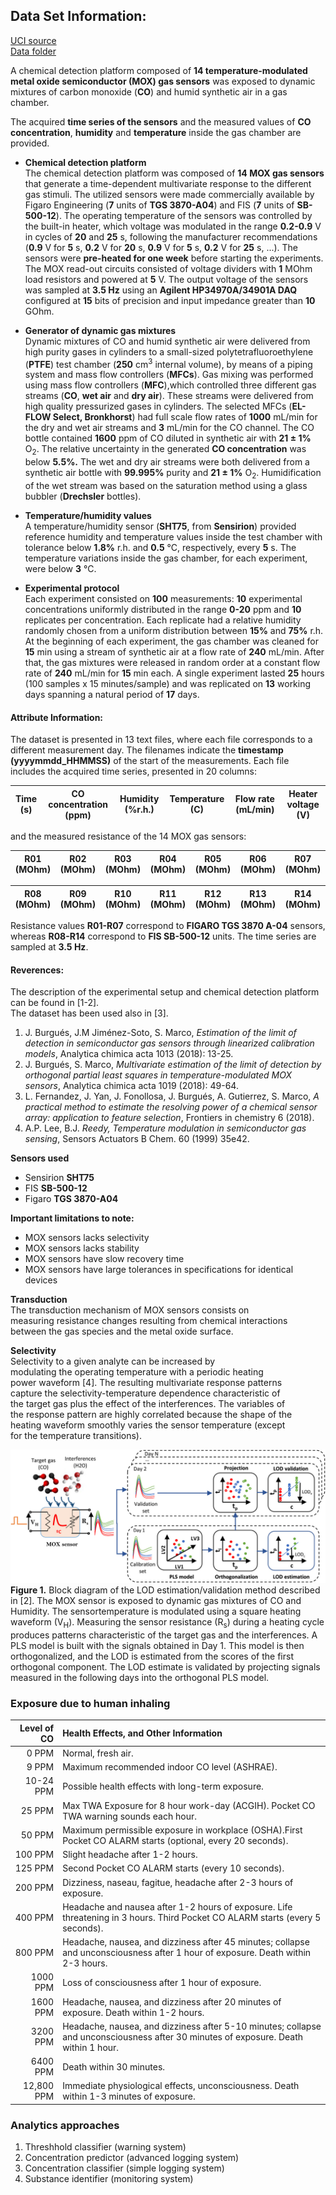 ## Data Set Information:
[UCI source](http://archive.ics.uci.edu/ml/datasets/Gas+sensor+array+temperature+modulation)  
[Data folder](http://archive.ics.uci.edu/ml/machine-learning-databases/00487/)

A chemical detection platform composed of **14 temperature-modulated metal oxide semiconductor (MOX) gas sensors** was exposed to dynamic mixtures of carbon monoxide (**CO**) and humid synthetic air in a gas chamber.

The acquired **time series of the sensors** and the measured values of **CO concentration**, **humidity** and **temperature** inside the gas chamber are provided.

- **Chemical detection platform**  
The chemical detection platform was composed of **14 MOX gas sensors** that generate a time-dependent multivariate response to the different gas stimuli.
The utilized sensors were made commercially available by Figaro Engineering (**7** units of **TGS 3870-A04**) and FIS (**7** units of **SB-500-12**).
The operating temperature of the sensors was controlled by the built-in heater, which voltage was modulated in the range **0.2-0.9** V in cycles of **20** and **25** s, following the manufacturer recommendations (**0.9** V for **5** s, **0.2** V for **20** s, **0.9** V for **5** s, **0.2** V for **25** s, ...).
The sensors were **pre-heated for one week** before starting the experiments.
The MOX read-out circuits consisted of voltage dividers with **1** MOhm load resistors and powered at **5** V.
The output voltage of the sensors was sampled at **3.5 Hz** using an **Agilent HP34970A/34901A DAQ** configured at **15** bits of precision and input impedance greater than **10** GOhm.

- **Generator of dynamic gas mixtures**  
Dynamic mixtures of CO and humid synthetic air were delivered from high purity gases in cylinders to a small-sized polytetrafluoroethylene (**PTFE**) test chamber (**250** cm<sup>3</sup> internal volume), by means of a piping system and mass flow controllers (**MFCs**).
Gas mixing was performed using mass flow controllers (**MFC**),which controlled three different gas streams (**CO**, **wet air** and **dry air**). These streams were delivered from high quality pressurized gases in cylinders.
The selected MFCs (**EL-FLOW Select, Bronkhorst**) had full scale flow rates of **1000** mL/min for the dry and wet air streams and **3** mL/min for the CO channel.
The CO bottle contained **1600** ppm of CO diluted in synthetic air with **21 &plusmn; 1%** O<sub>2</sub>.
The relative uncertainty in the generated **CO concentration** was below **5.5%.**
The wet and dry air streams were both delivered from a synthetic air bottle with **99.995%** purity and **21 &plusmn; 1%** O<sub>2</sub>.
Humidification of the wet stream was based on the saturation method using a glass bubbler (**Drechsler** bottles).

- **Temperature/humidity values**  
A temperature/humidity sensor (**SHT75**, from **Sensirion**) provided reference humidity and temperature values inside the test chamber with tolerance below **1.8%** r.h. and **0.5** &deg;C, respectively, every **5** s.
The temperature variations inside the gas chamber, for each experiment, were below **3** &deg;C.

- **Experimental protocol**  
Each experiment consisted on **100** measurements: **10** experimental concentrations uniformly distributed in the range **0-20** ppm and **10** replicates per concentration.
Each replicate had a relative humidity randomly chosen from a uniform distribution between **15%** and **75%** r.h.
At the beginning of each experiment, the gas chamber was cleaned for **15** min using a stream of synthetic air at a flow rate of **240** mL/min.
After that, the gas mixtures were released in random order at a constant flow rate of **240** mL/min for **15** min each.
A single experiment lasted **25** hours (100 samples x 15 minutes/sample) and was replicated on **13** working days spanning a natural period of **17** days.

#### Attribute Information:

The dataset is presented in 13 text files, where each file corresponds to a different measurement day. The filenames indicate the **timestamp (yyyymmdd_HHMMSS)** of the start of the measurements.
Each file includes the acquired time series, presented in 20 columns: 

| Time (s)  | CO concentration (ppm)    | Humidity (%r.h.)  | Temperature (C) | Flow rate (mL/min) |  Heater voltage (V) |
| --------- |:-------------------------:|:-----------------:|:---------------:|:------------------:|:-------------------:|

and the measured resistance of the 14 MOX gas sensors: 

| R01 (MOhm) | R02 (MOhm) | R03 (MOhm) | R04 (MOhm) | R05 (MOhm) | R06 (MOhm) |  R07 (MOhm) |
| ---------- | ---------- | ---------- | ---------- | ---------- | ---------- |  ---------- |


| R08 (MOhm) | R09 (MOhm) | R10 (MOhm) | R11 (MOhm) | R12 (MOhm) | R13 (MOhm) | R14 (MOhm) |
| ---------- | ---------- | ---------- | ---------- | ---------- | ---------- | ---------- |

Resistance values **R01-R07** correspond to **FIGARO TGS 3870 A-04** sensors, whereas **R08-R14** correspond to **FIS SB-500-12** units.
The time series are sampled at **3.5 Hz**.

#### Reverences:

The description of the experimental setup and chemical detection platform can be found in [1-2].  
The dataset has been used also in [3].

1. J. Burgués, J.M Jiménez-Soto, S. Marco, *Estimation of the limit of detection in semiconductor gas sensors through linearized calibration models*, Analytica chimica acta 1013 (2018): 13-25.
2. J. Burgués, S. Marco, *Multivariate estimation of the limit of detection by orthogonal partial least squares in temperature-modulated MOX sensors*, Analytica chimica acta 1019 (2018): 49-64.
3. L. Fernandez, J. Yan, J. Fonollosa, J. Burgués, A. Gutierrez, S. Marco, *A practical method to estimate the resolving power of a chemical sensor array: application to feature selection*, Frontiers in chemistry 6 (2018).
30. A.P. Lee, B.J. *Reedy, Temperature modulation in semiconductor gas sensing*, Sensors Actuators B Chem. 60 (1999) 35e42.

**Sensors used**
- Sensirion **SHT75**
- FIS **SB-500-12**
- Figaro **TGS 3870-A04**

**Important limitations to note:**
-  MOX sensors lacks selectivity
-  MOX sensors lacks stability
-  MOX sensors have slow recovery time
-  MOX sensors have large tolerances in specifications for identical devices

**Transduction**  
The transduction mechanism of MOX sensors consists on  
measuring resistance changes resulting from chemical interactions  
between the gas species and the metal oxide surface.

**Selectivity**  
Selectivity to a given analyte can be increased by  
modulating the operating temperature with a periodic heating  
power waveform [4]. The resulting multivariate response patterns  
capture the selectivity-temperature dependence characteristic of  
the target gas plus the effect of the interferences. The variables of  
the response pattern are highly correlated because the shape of the  
heating waveform smoothly varies the sensor temperature (except  
for the temperature transitions).

![Block diagram of the LOD estimation/validation method](images/lod-estimation-block-diagram.png "Figure 1")  
**Figure 1.** Block diagram of the LOD estimation/validation method described in [2]. The MOX sensor is exposed to dynamic gas mixtures of CO and Humidity. The sensortemperature is modulated using a square heating waveform (V<sub>H</sub>). Measuring the sensor resistance (R<sub>s</sub>) during a heating cycle produces patterns characteristic of the target gas and the interferences. A PLS model is built with the signals obtained in Day 1. This model is then orthogonalized, and the LOD is estimated from the scores of the first orthogonal component. The LOD estimate is validated by projecting signals measured in the following days into the orthogonal PLS model.

### Exposure due to human inhaling

| Level of CO | Health Effects, and Other Information |
| -----------:|:------------------------------------- |
| 0 PPM | Normal, fresh air. |
| 9 PPM | Maximum recommended indoor CO level (ASHRAE). |
| 10-24 PPM | Possible health effects with long-term exposure. |
| 25 PPM | Max TWA Exposure for 8 hour work-day (ACGIH). Pocket CO TWA warning sounds each hour. |
| 50 PPM | Maximum permissible exposure in workplace (OSHA).First Pocket CO ALARM starts (optional, every 20 seconds). |
| 100 PPM | Slight headache after 1-2 hours. |
| 125 PPM | Second Pocket CO ALARM starts (every 10 seconds). |
| 200 PPM | Dizziness, naseau, fagitue, headache after 2-3 hours of exposure. |
| 400 PPM | Headache and nausea after 1-2 hours of exposure. Life threatening in 3 hours. Third Pocket CO ALARM starts (every 5 seconds). |
| 800 PPM | Headache, nausea, and dizziness after 45 minutes; collapse and unconsciousness after 1 hour of exposure. Death within 2-3 hours. |
| 1000 PPM | Loss of consciousness after 1 hour of exposure. |
| 1600 PPM | Headache, nausea, and dizziness after 20 minutes of exposure. Death within 1-2 hours. |
| 3200 PPM | Headache, nausea, and dizziness after 5-10 minutes; collapse and unconsciousness after 30 minutes of exposure. Death within 1 hour. |
| 6400 PPM | Death within 30 minutes. |
| 12,800 PPM | Immediate physiological effects, unconsciousness. Death within 1-3 minutes of exposure. |


### Analytics approaches
  1. Threshhold classifier (warning system)
  2. Concentration predictor (advanced logging system)
  3. Concentration classifier (simple logging system)
  4. Substance identifier (monitoring system)